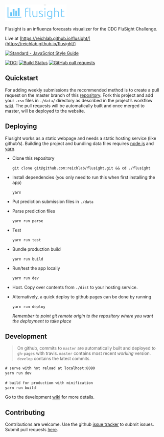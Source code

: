 ![icon](./icon.png)

Flusight is an influenza forecasts visualizer for the CDC FluSight Challenge.

Live at [https://reichlab.github.io/flusight/](https://reichlab.github.io/flusight/)

[![Standard - JavaScript Style Guide](https://cdn.rawgit.com/feross/standard/master/badge.svg)](https://github.com/feross/standard)

[![DOI](https://zenodo.org/badge/69420249.svg)](https://zenodo.org/badge/latestdoi/69420249)
[![Build Status](https://travis-ci.org/reichlab/flusight.svg?branch=master)](https://travis-ci.org/reichlab/flusight)
[![GitHub pull requests](https://img.shields.io/github/issues-pr/reichlab/flusight.svg)](https://github.com/reichlab/flusight/pulls)

## Quickstart

For adding weekly submissions the recommended method is to create a pull request
on the master branch of this [repository](https://github.com/reichlab/flusight).
Fork this project and add your `.csv` files in `./data/` directory as described
in the project’s
workflow [wiki](https://github.com/reichlab/flusight/wiki/Workflow). The pull
requests will be automatically built and once merged to master, will be deployed
to the website.

## Deploying

Flusight works as a static webpage and needs a static hosting service (like
github’s). Building the project and bundling data files
requires [node.js](https://nodejs.org/en/download/)
and [yarn](https://yarnpkg.com/en/docs/install).

+ Clone this repository

  `git clone git@github.com:reichlab/flusight.git && cd ./flusight`

+ Install dependencies (you only need to run this when first installing the app)

  `yarn`
  
+ Put prediction submission files in `./data`

+ Parse prediction files

  `yarn run parse`
  
+ Test

  `yarn run test`
  
+ Bundle production build

  `yarn run build`

+ Run/test the app locally

  `yarn run dev`

+ Host. Copy over contents from `./dist` to your hosting service.

+ Alternatively, a quick deploy to github pages can be done by running
  
  `yarn run deploy`
  
  *Remember to point git remote origin to the repository where you want the
  deployment to take place*

## Development

> On github, commits to `master` are automatically built and deployed to
> `gh-pages` with travis. `master` contains most recent *working* version.
> `develop` contains the latest commits.

``` shell
# serve with hot reload at localhost:8080
yarn run dev

# build for production with minification
yarn run build
```

Go to the
development [wiki](https://github.com/reichlab/flusight/wiki/Development) for
more details.

## Contributing
Contributions are welcome. Use
the github [issue tracker](https://github.com/reichlab/flusight/issues) to
submit issues. Submit pull
requests [here](https://github.com/reichlab/flusight/pulls).
